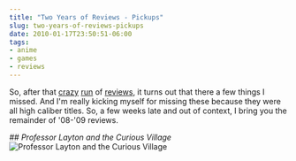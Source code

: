 ```yaml
---
title: "Two Years of Reviews - Pickups"
slug: two-years-of-reviews-pickups
date: 2010-01-17T23:50:51-06:00
tags:
- anime
- games
- reviews
---
```

So, after that [crazy](http://dxprog.com/entry/two-years-of-reviews/) [run](http://dxprog.com/entry/two-years-of-video-game-reviews/) of [reviews](http://dxprog.com/entry/two-years-of-anime-part-1/), it turns out that there a few things I missed. And I'm really kicking myself for missing these because they were all high caliber titles. So, a few weeks late and out of context, I bring you the remainder of '08-'09 reviews.

_## Professor Layton and the Curious Village_
![](http://images.dxprog.com/blog/review09_layton.jpg "Professor Layton and the Curious Village")
